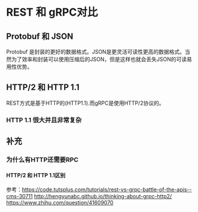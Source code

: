 # REST 和 gRPC对比
## Protobuf 和 JSON
Protobuf 是封装的更好的数据格式。JSON是更灵活可读性更高的数据格式。当然为了效率和封装可以使用压缩后的JSON，但是这样也就会丢失JSON的可读易用性优势。
## HTTP/2 和 HTTP 1.1
REST方式是基于HTTP的(HTTP1.1).而gRPC是使用HTTP/2协议的。
### HTTP 1.1 很大并且非常复杂

## 
## 补充
### 为什么有HTTP还需要RPC
#### HTTP/2 和 HTTP 1.1区别

参考：https://code.tutsplus.com/tutorials/rest-vs-grpc-battle-of-the-apis--cms-30711
http://hengyunabc.github.io/thinking-about-grpc-http2/
https://www.zhihu.com/question/41609070
